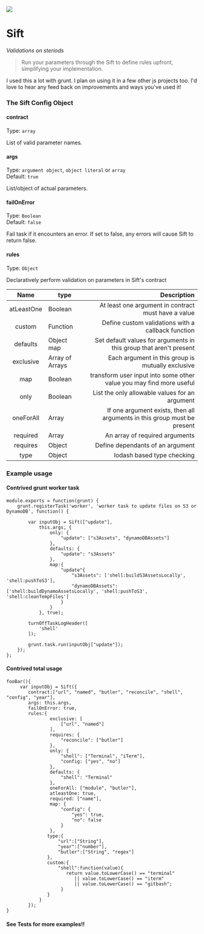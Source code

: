 
<img src="img/siftbro.png" align="middle"></img>

# Sift 
*Validations on steriods*
> Run your parameters through the Sift to define rules upfront, simplifying your implementation.

I used this a lot with grunt. I plan on using it in a few other js projects too.  I'd love to hear any feed back on improvements and ways you've used it!


### The Sift Config Object 


#### contract

Type: `array`  

List of valid parameter names.


#### args

Type: `argument object`, `object literal` or `array`  
Default: `true`

List/object of actual parameters. 



#### failOnError

Type: `Boolean`  
Default: `false`

Fail task if it encounters an error. If set to false, any errors will cause Sift to return false.

#### rules

Type: `Object`

Declaratively perform validation on parameters in Sift's contract

|    Name             |   type  | Description                                             |
|:-------------------:|---------|--------------------------------------------------------:|
|atLeastOne|Boolean|At least one argument in contract must have a value|
|custom|Function|Define custom validations with a callback function|
|defaults|Object map|Set default values for arguments in this group that aren't present|
|exclusive|Array of Arrays|Each argument in this group is mutually exclusive|
|map|Boolean|transform user input into some other value you may find more useful|
|only|Boolean|List the only allowable values for an argument|
|oneForAll|Array|If one argument exists, then all arguments in this group must be present|
|required|Array|An array of required arguments|
|requires|Object|Define dependants of an argument|
|type|Object|lodash based type checking| 

### Example usage

#### Contrived grunt worker task
```
module.exports = function(grunt) {
    grunt.registerTask('worker', 'worker task to update files on S3 or DynamoDB', function() {

        var inputObj = Sift(["update"],
            this.args, {
                only: {
                    "update": ["s3Assets", "dynamoDBAssets"]
                },
                defaults: {
                    "update": "s3Assets"
                },
                map:{
                    "update"{
                        "s3Assets": ['shell:buildS3AssetsLocally', 'shell:pushToS3'],
                        "dynamoDBAssets": ['shell:buildDynamoAssetsLocally', 'shell:pushToS3', 'shell:cleanTempFiles']
                    }
                }
            }, true);

        turnOffTaskLogHeader([
            'shell'
        ]);

        grunt.task.run(inputObj["update"]);
    });
};
```
#### Contrived total usage
```
fooBar(){
     var inputObj = Sift({
        contract:["url", "named", "butler", "reconcile", "shell", "config", "year"],
        args: this.args,
        failOnError: true,
        rules:{
                exclusive: [
                    ["url", "named"]
                ],
                requires: {
                    "reconcile": ["butler"]
                },
                only: {
                    "shell": ["Terminal", "iTerm"],
                    "config: ["yes", "no"]
                },
                defaults: {
                    "shell": "Terminal"
                },
                oneForAll: ["module", "butler"],
                atleastOne: true,
                required: ["name"],
                map: {
                    "config": {
                        "yes": true,
                        "no": false
                    }
                },
               type:{
                   "url":["String"],
                   "year":["number"],
                   "butler":["String", "regex"]
               },
               custom:{
                   "shell":function(value){
                      return value.toLowerCase() == "terminal" 
                         || value.toLowerCase() == "iterm" 
                         || value.toLowerCase() == "gitbash";
                    }
               }        
            }
        });
}
```

#### See Tests for more examples!!
